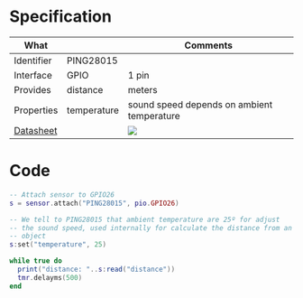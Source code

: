 # Specification

| What         |             | Comments                                    |
|--------------|-------------|---------------------------------------------|
| Identifier   | PING28015   |                                             |
| Interface    | GPIO        | 1 pin                                       |
| Provides     | distance    | meters                                      |
| Properties   | temperature | sound speed depends on ambient temperature  |
| [Datasheet](https://www.parallax.com/sites/default/files/downloads/28015-PING-Sensor-Product-Guide-v2.0.pdf)    |             | ![](http://git.whitecatboard.org/ping-sensor.png)                            |

# Code

```lua
-- Attach sensor to GPIO26
s = sensor.attach("PING28015", pio.GPIO26)

-- We tell to PING28015 that ambient temperature are 25º for adjust
-- the sound speed, used internally for calculate the distance from an
-- object
s:set("temperature", 25)

while true do
  print("distance: "..s:read("distance"))
  tmr.delayms(500)
end
```